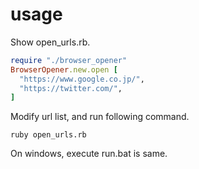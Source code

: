 

# usage

Show open_urls.rb.

```ruby
require "./browser_opener"
BrowserOpener.new.open [
  "https://www.google.co.jp/",
  "https://twitter.com/",
]
```

Modify url list, and run following command.

```
ruby open_urls.rb
```

On windows, execute run.bat is same.

